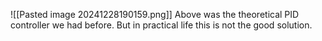 ![[Pasted image 20241228190159.png]]
Above was the theoretical PID controller we had before. But in practical life this is not the good solution.

